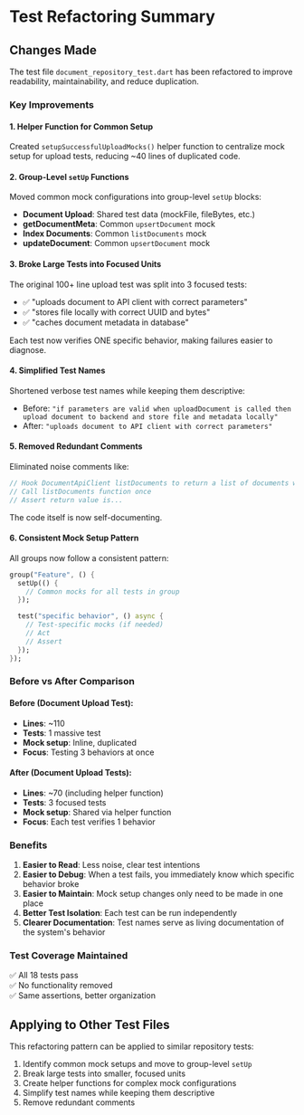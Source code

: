 # Test Refactoring Summary

## Changes Made

The test file `document_repository_test.dart` has been refactored to improve readability, maintainability, and reduce duplication.

### Key Improvements

#### 1. **Helper Function for Common Setup**

Created `setupSuccessfulUploadMocks()` helper function to centralize mock setup for upload tests, reducing ~40 lines of duplicated code.

#### 2. **Group-Level `setUp` Functions**

Moved common mock configurations into group-level `setUp` blocks:

-   **Document Upload**: Shared test data (mockFile, fileBytes, etc.)
-   **getDocumentMeta**: Common `upsertDocument` mock
-   **Index Documents**: Common `listDocuments` mock
-   **updateDocument**: Common `upsertDocument` mock

#### 3. **Broke Large Tests into Focused Units**

The original 100+ line upload test was split into 3 focused tests:

-   ✅ "uploads document to API client with correct parameters"
-   ✅ "stores file locally with correct UUID and bytes"
-   ✅ "caches document metadata in database"

Each test now verifies ONE specific behavior, making failures easier to diagnose.

#### 4. **Simplified Test Names**

Shortened verbose test names while keeping them descriptive:

-   Before: `"if parameters are valid when uploadDocument is called then upload document to backend and store file and metadata locally"`
-   After: `"uploads document to API client with correct parameters"`

#### 5. **Removed Redundant Comments**

Eliminated noise comments like:

```dart
// Hook DocumentApiClient listDocuments to return a list of documents with Mocktail
// Call listDocuments function once
// Assert return value is...
```

The code itself is now self-documenting.

#### 6. **Consistent Mock Setup Pattern**

All groups now follow a consistent pattern:

```dart
group("Feature", () {
  setUp(() {
    // Common mocks for all tests in group
  });

  test("specific behavior", () async {
    // Test-specific mocks (if needed)
    // Act
    // Assert
  });
});
```

### Before vs After Comparison

#### Before (Document Upload Test):

-   **Lines**: ~110
-   **Tests**: 1 massive test
-   **Mock setup**: Inline, duplicated
-   **Focus**: Testing 3 behaviors at once

#### After (Document Upload Tests):

-   **Lines**: ~70 (including helper function)
-   **Tests**: 3 focused tests
-   **Mock setup**: Shared via helper function
-   **Focus**: Each test verifies 1 behavior

### Benefits

1. **Easier to Read**: Less noise, clear test intentions
2. **Easier to Debug**: When a test fails, you immediately know which specific behavior broke
3. **Easier to Maintain**: Mock setup changes only need to be made in one place
4. **Better Test Isolation**: Each test can be run independently
5. **Clearer Documentation**: Test names serve as living documentation of the system's behavior

### Test Coverage Maintained

✅ All 18 tests pass  
✅ No functionality removed  
✅ Same assertions, better organization

## Applying to Other Test Files

This refactoring pattern can be applied to similar repository tests:

1. Identify common mock setups and move to group-level `setUp`
2. Break large tests into smaller, focused units
3. Create helper functions for complex mock configurations
4. Simplify test names while keeping them descriptive
5. Remove redundant comments
